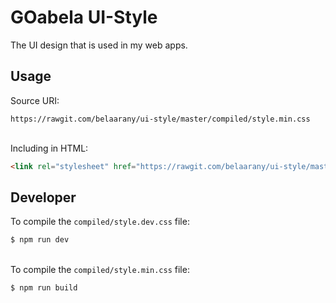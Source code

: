 # GOabela UI-Style
The UI design that is used in my web apps.

## Usage
Source URI:
```
https://rawgit.com/belaarany/ui-style/master/compiled/style.min.css
```
\
Including in HTML:
```html
<link rel="stylesheet" href="https://rawgit.com/belaarany/ui-style/master/compiled/style.min.css">
```

## Developer
To compile the `compiled/style.dev.css` file:
```bash
$ npm run dev
```
\
To compile the `compiled/style.min.css` file:
```bash
$ npm run build
```